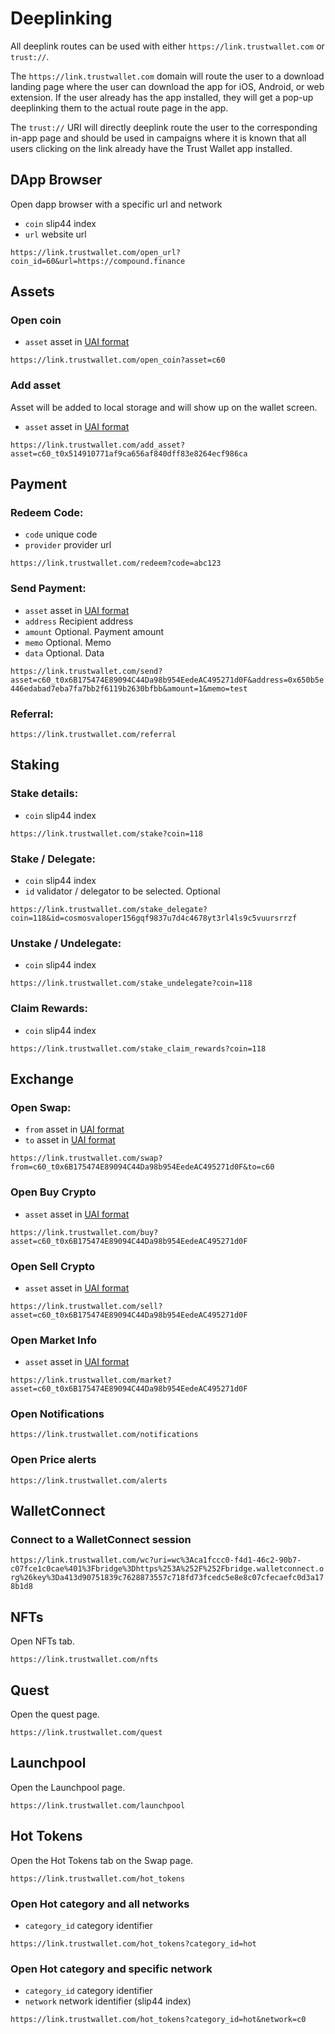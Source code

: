 # Deeplinking

All deeplink routes can be used with either `https://link.trustwallet.com` or `trust://`.

The `https://link.trustwallet.com` domain will route the user to a download landing page where the user can download the app for iOS, Android, or web extension. If the user already has the app installed, they will get a pop-up deeplinking them to the actual route page in the app.

The `trust://` URI will directly deeplink route the user to the corresponding in-app page and should be used in campaigns where it is known that all users clicking on the link already have the Trust Wallet app installed.

## DApp Browser

Open dapp browser with a specific url and network

- `coin` slip44 index
- `url` website url

`https://link.trustwallet.com/open_url?coin_id=60&url=https://compound.finance`

## Assets

### Open coin

- `asset` asset in [UAI format](/assets/universal_asset_id.md)

`https://link.trustwallet.com/open_coin?asset=c60`

### Add asset

Asset will be added to local storage and will show up on the wallet screen.

- `asset` asset in [UAI format](/assets/universal_asset_id.md)

`https://link.trustwallet.com/add_asset?asset=c60_t0x514910771af9ca656af840dff83e8264ecf986ca`

## Payment

### Redeem Code:

- `code` unique code
- `provider` provider url

`https://link.trustwallet.com/redeem?code=abc123`

### Send Payment:

- `asset` asset in [UAI format](/assets/universal_asset_id.md)
- `address` Recipient address
- `amount` Optional. Payment amount
- `memo` Optional. Memo
- `data` Optional. Data

`https://link.trustwallet.com/send?asset=c60_t0x6B175474E89094C44Da98b954EedeAC495271d0F&address=0x650b5e446edabad7eba7fa7bb2f6119b2630bfbb&amount=1&memo=test`

### Referral:

`https://link.trustwallet.com/referral`

## Staking

### Stake details:

- `coin` slip44 index

`https://link.trustwallet.com/stake?coin=118`

### Stake / Delegate:

- `coin` slip44 index
- `id` validator / delegator to be selected. Optional

`https://link.trustwallet.com/stake_delegate?coin=118&id=cosmosvaloper156gqf9837u7d4c4678yt3rl4ls9c5vuursrrzf`

### Unstake / Undelegate:

- `coin` slip44 index

`https://link.trustwallet.com/stake_undelegate?coin=118`

### Claim Rewards:

- `coin` slip44 index

`https://link.trustwallet.com/stake_claim_rewards?coin=118`

## Exchange

### Open Swap:

- `from` asset in [UAI format](/assets/universal_asset_id.md)
- `to` asset in [UAI format](/assets/universal_asset_id.md)

`https://link.trustwallet.com/swap?from=c60_t0x6B175474E89094C44Da98b954EedeAC495271d0F&to=c60`

### Open Buy Crypto

- `asset` asset in [UAI format](/assets/universal_asset_id.md)

`https://link.trustwallet.com/buy?asset=c60_t0x6B175474E89094C44Da98b954EedeAC495271d0F`

### Open Sell Crypto

- `asset` asset in [UAI format](/assets/universal_asset_id.md)

`https://link.trustwallet.com/sell?asset=c60_t0x6B175474E89094C44Da98b954EedeAC495271d0F`

### Open Market Info

- `asset` asset in [UAI format](/assets/universal_asset_id.md)

`https://link.trustwallet.com/market?asset=c60_t0x6B175474E89094C44Da98b954EedeAC495271d0F`

### Open Notifications

`https://link.trustwallet.com/notifications`

### Open Price alerts

`https://link.trustwallet.com/alerts`

## WalletConnect

### Connect to a WalletConnect session

`https://link.trustwallet.com/wc?uri=wc%3Aca1fccc0-f4d1-46c2-90b7-c07fce1c0cae%401%3Fbridge%3Dhttps%253A%252F%252Fbridge.walletconnect.org%26key%3Da413d90751839c7628873557c718fd73fcedc5e8e8c07cfecaefc0d3a178b1d8`

## NFTs

Open NFTs tab.

`https://link.trustwallet.com/nfts`

## Quest

Open the quest page.

`https://link.trustwallet.com/quest`

## Launchpool

Open the Launchpool page.

`https://link.trustwallet.com/launchpool`

## Hot Tokens

Open the Hot Tokens tab on the Swap page.

`https://link.trustwallet.com/hot_tokens`

### Open Hot category and all networks

- `category_id` category identifier

`https://link.trustwallet.com/hot_tokens?category_id=hot`

### Open Hot category and specific network

- `category_id` category identifier
- `network` network identifier (slip44 index)

`https://link.trustwallet.com/hot_tokens?category_id=hot&network=c0`